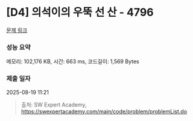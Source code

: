 # [D4] 의석이의 우뚝 선 산 - 4796 

[문제 링크](https://swexpertacademy.com/main/code/problem/problemDetail.do?contestProbId=AWS2h6AKBCoDFAVT) 

### 성능 요약

메모리: 102,176 KB, 시간: 663 ms, 코드길이: 1,569 Bytes

### 제출 일자

2025-08-19 11:21



> 출처: SW Expert Academy, https://swexpertacademy.com/main/code/problem/problemList.do